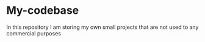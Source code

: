 # My-codebase
In this repository I am storing my own small projects that are not used to any commercial purposes
